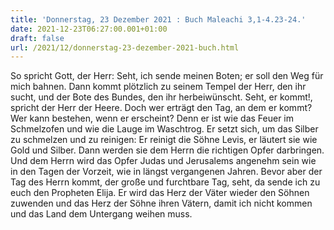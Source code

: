 ```yaml
---
title: 'Donnerstag, 23 Dezember 2021 : Buch Maleachi 3,1-4.23-24.'
date: 2021-12-23T06:27:00.001+01:00
draft: false
url: /2021/12/donnerstag-23-dezember-2021-buch.html
---
```


So spricht Gott, der Herr: Seht, ich sende meinen Boten; er soll den Weg für mich bahnen. Dann kommt plötzlich zu seinem Tempel der Herr, den ihr sucht, und der Bote des Bundes, den ihr herbeiwünscht. Seht, er kommt!, spricht der Herr der Heere. Doch wer erträgt den Tag, an dem er kommt? Wer kann bestehen, wenn er erscheint? Denn er ist wie das Feuer im Schmelzofen und wie die Lauge im Waschtrog. Er setzt sich, um das Silber zu schmelzen und zu reinigen: Er reinigt die Söhne Levis, er läutert sie wie Gold und Silber. Dann werden sie dem Herrn die richtigen Opfer darbringen. Und dem Herrn wird das Opfer Judas und Jerusalems angenehm sein wie in den Tagen der Vorzeit, wie in längst vergangenen Jahren. Bevor aber der Tag des Herrn kommt, der große und furchtbare Tag, seht, da sende ich zu euch den Propheten Elija. Er wird das Herz der Väter wieder den Söhnen zuwenden und das Herz der Söhne ihren Vätern, damit ich nicht kommen und das Land dem Untergang weihen muss.